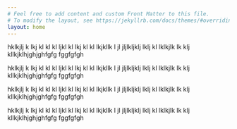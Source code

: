 ```yaml
---
# Feel free to add content and custom Front Matter to this file.
# To modify the layout, see https://jekyllrb.com/docs/themes/#overriding-theme-defaults
layout: home
---
```

<div class="container-fluid">
<div class="row">
  <div class="col-sm-3">
    <p>hklkjlj k lkj kl kl kl ljkl kl lkj kl kl lkjkllk l jl jljlkljklj lklj kl lklkjlk lk klj kllkjklhjghjghfgfg fggfgfgh</p>
  </div>
  <div class="col-sm-3">
    <p>hklkjlj k lkj kl kl kl ljkl kl lkj kl kl lkjkllk l jl jljlkljklj lklj kl lklkjlk lk klj kllkjklhjghjghfgfg fggfgfgh</p>
  </div>
  <div class="col-sm-3">
    <p>hklkjlj k lkj kl kl kl ljkl kl lkj kl kl lkjkllk l jl jljlkljklj lklj kl lklkjlk lk klj kllkjklhjghjghfgfg fggfgfgh</p>
  </div>
  <div class="col-sm-3">
    <p>hklkjlj k lkj kl kl kl ljkl kl lkj kl kl lkjkllk l jl jljlkljklj lklj kl lklkjlk lk klj kllkjklhjghjghfgfg fggfgfgh</p>
  </div>
</div>
  </div>
